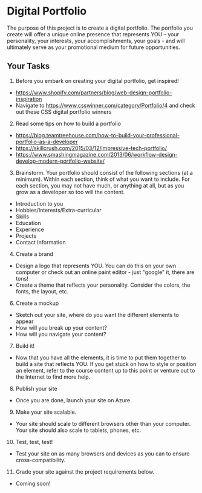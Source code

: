 # Digital Portfolio

The purpose of this project is to create a digital portfolio.  The portfolio you create will offer a unique online presence that represents YOU – your personality, your interests, your accomplishments, your goals  - and will ultimately serve as your promotional medium for future opportunities. 

## Your Tasks

1.  Before you embark on creating your digital portfolio, get inspired!

- https://www.shopify.com/partners/blog/web-design-portfolio-inspiration
- Navigate to https://www.csswinner.com/category/Portfolio/4  and check out these CSS digital portfolio winners

2.  Read some tips on how to build a portfolio

- https://blog.teamtreehouse.com/how-to-build-your-professional-portfolio-as-a-developer
- https://skillcrush.com/2015/03/12/impressive-tech-portfolio/
- https://www.smashingmagazine.com/2013/06/workflow-design-develop-modern-portfolio-website/

3. Brainstorm. Your portfolio should consist of the following sections (at a minimum).  Within each section, think of what you want to include.  For each section, you may not have much, or anything at all, but as you grow as a developer so too will the content.  

- Introduction to you
- Hobbies/Interests/Extra-curricular
- Skills
- Education
- Experience 
- Projects
- Contact Information

4. Create a brand

- Design a logo that represents YOU.  You can do this on your own computer or check out an online paint editor - just "google" it, there are tons!
- Create a theme that reflects your personality.  Consider the colors, the fonts, the layout, etc.   

6. Create a mockup

- Sketch out your site, where do you want the different elements to appear
- How will you break up your content?
- How will you navigate your content?

7. Build it!

- Now that you have all the elements, it is time to put them together to build a site that reflects YOU.  If you get stuck on how to style or position an element, refer to the course content up to this point or venture out to the Internet to find more help.  

8. Publish your site

- Once you are done, launch your site on Azure

9. Make your site scalable.

- Your site should scale to different browsers other than your computer.  Your site should also scale to tablets, phones, etc. 

10. Test, test, test!  

- Test your site on as many browsers and devices as you can to ensure cross-compatibility. 

11.  Grade your site against the project requirements below.

- Coming soon! 
